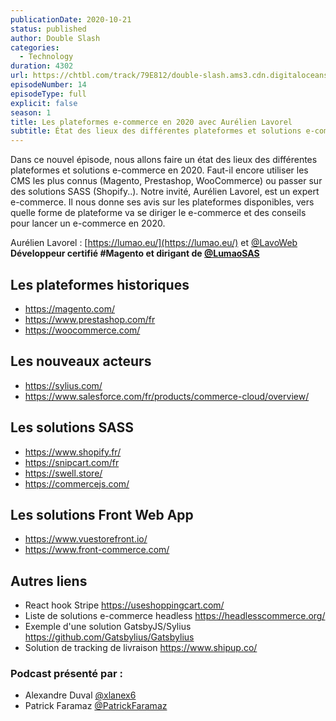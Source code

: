 ```yaml
---
publicationDate: 2020-10-21
status: published
author: Double Slash
categories:
  - Technology
duration: 4302
url: https://chtbl.com/track/79E812/double-slash.ams3.cdn.digitaloceanspaces.com/DS_014_ecommerce2020.mp3
episodeNumber: 14
episodeType: full
explicit: false
season: 1
title: Les plateformes e-commerce en 2020 avec Aurélien Lavorel
subtitle: État des lieux des différentes plateformes et solutions e-commerce en 2020. Faut-il encore utiliser les CMS les plus connus (Magento, Prestashop, WooCommerce) ou passer sur des solutions SASS (Shopify..).
---
```


Dans ce nouvel épisode, nous allons faire un état des lieux des différentes plateformes et solutions e-commerce en 2020. Faut-il encore utiliser les CMS les plus connus (Magento, Prestashop, WooCommerce) ou passer sur des solutions SASS (Shopify..).
Notre invité, Aurélien Lavorel, est un expert e-commerce. Il nous donne ses avis sur les plateformes disponibles, vers quelle forme de plateforme va se diriger le e-commerce et des conseils pour lancer un e-commerce en 2020.

Aurélien Lavorel : [https://lumao.eu/](https://lumao.eu/) et [@LavoWeb](https://twitter.com/LavoWeb)
**Développeur certifié #Magento et dirigant de [@LumaoSAS](https://twitter.com/LumaoSAS)**

## Les plateformes historiques

- https://magento.com/
- https://www.prestashop.com/fr
- https://woocommerce.com/

## Les nouveaux acteurs

- https://sylius.com/
- https://www.salesforce.com/fr/products/commerce-cloud/overview/

## Les solutions SASS

- https://www.shopify.fr/
- https://snipcart.com/fr
- https://swell.store/
- https://commercejs.com/

## Les solutions Front Web App

- https://www.vuestorefront.io/
- https://www.front-commerce.com/

## Autres liens

- React hook Stripe https://useshoppingcart.com/
- Liste de solutions e-commerce headless https://headlesscommerce.org/
- Exemple d'une solution GatsbyJS/Sylius https://github.com/Gatsbylius/Gatsbylius
- Solution de tracking de livraison https://www.shipup.co/

### Podcast présenté par :

- Alexandre Duval [@xlanex6](https://twitter.com/xlanex6)
- Patrick Faramaz [@PatrickFaramaz](https://twitter.com/PatrickFaramaz)
